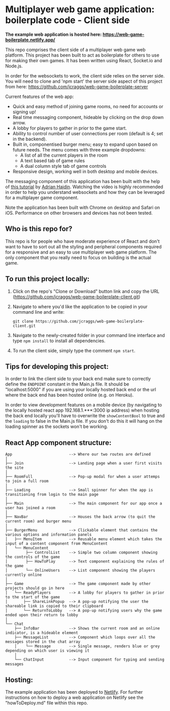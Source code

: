 # Multiplayer web game application: boilerplate code - Client side

**The example web application is hosted here: https://web-game-boilerplate.netlify.app/**

This repo comprises the client side of a multiplayer web game web platform. This project has been built to act as boilerplate for others to use for making their own games. It has been written using React, Socket.io and Node.js.

In order for the websockets to work, the client side relies on the server side. You will need to clone and 'npm start' the server side aspect of this project from here: https://github.com/jcraggs/web-game-boilerplate-server

Current features of the web app:

- Quick and easy method of joining game rooms, no need for accounts or signing up!
- Real time messaging component, hideable by clicking on the drop down arrow.
- A lobby for players to gather in prior to the game start.
- Ability to control number of user connections per room (default is 4; set in the backend).
- Built in, componentised burger menu; easy to expand upon based on future needs. The menu comes with three example dropdowns:
  - A list of all the current players in the room
  - A text based tab of game rules
  - A dual column style tab of game controls
- Responsive design, working well in both desktop and mobile devices.

The messaging component of this application has been built with the help of [this tutorial](https://www.youtube.com/watch?v=ZwFA3YMfkoc) by [Adrian Hajdin](https://github.com/adrianhajdin/project_chat_application). Watching the video is highly recommended in order to help you understand websockets and how they can be leveraged for a multiplayer game component.

Note the application has been built with Chrome on desktop and Safari on iOS. Performance on other browsers and devices has not been tested.

## Who is this repo for?

This repo is for people who have moderate experience of React and don't want to have to sort out all the styling and peripheral components required for a responsive and an easy to use multiplayer web game platform. The only component that you really need to focus on building is the actual game.

## To run this project locally:

1. Click on the repo's "Clone or Download" button link and copy the URL (https://github.com/jcraggs/web-game-boilerplate-client.git)
2. Navigate to where you'd like the application to be copied in your command line and write:

   ```
   git clone https://github.com/jcraggs/web-game-boilerplate-client.git
   ```

3. Navigate to the newly-created folder in your command line interface and type `npm install` to install all dependencies.

4. To run the client side, simply type the comment `npm start`.

## Tips for developing this project:

In order to link the client side to your back end make sure to correctly define the `ENDPOINT` constant in the Main.js file. It should be "localhost:5000" if you are using your locally hosted back end or the url where the back end has been hosted online (e.g. on Heroku).

In order to view development features on a mobile device (by navigating to the locally hosted react app 192.168.1.\*\*\*:3000 ip address) when hosting the back end locally you'll have to overwrite the `showContentBool` to true and the `loading` to false in the Main.js file. If you don't do this it will hang on the loading spinner as the sockets won't be working.

## React App component structure:

```raw
App                         --> Where our two routes are defined
│
├── Join                    --> Landing page when a user first visits the site
│
├── RoomFull                --> Pop-up modal for when a user attemps to join a full room
│
├── Loading                 --> Small spinner for when the app is transitioning from login to the main page
│
├── Main                    --> The main component for our app once a user has joined a room
│
├── NavBar                  --> Houses the back arrow (to quit the current room) and burger menu
│
├── BurgerMenu              --> Clickable element that contains the various options and information panels
│   ├── MenuItem            --> Reusable menu element which takes the input of a content component from MenuContent
│   └── MenuContent
│        ├── ControlList    --> Simple two column component showing the controls of the game
│        ├── HowToPlay      --> Text component explaining the rules of the game
│        └── OnlineUsers    --> List component showing the players currently online
│
├── Game                    --> The game component made by other projects should go in here
│   └── ReadyPlayers        --> A lobby for players to gather in prior to the start of the game
│       ├── ShareLinkPopup  --> A pop-up notifying the user the shareable link is copied to their clipboard
│       └── ReturnToLobby   --> A pop-up notifying users why the game ended upon their return to lobby
│
└── Chat
    ├── InfoBar             --> Shows the current room and an online indicator, is a hideable element
    ├── MessageList         --> Component which loops over all the messages stored in the chat array
    │    └── Message        --> Single message, renders blue or grey depending on which user is viewing it
    │
    └── ChatInput           --> Input component for typing and sending messages
```

## Hosting:

The example application has been deployed to [Netlify](https://www.netlify.com/). For further instructions on how to deploy a web application on Netlify see the "howToDeploy.md" file within this repo.
